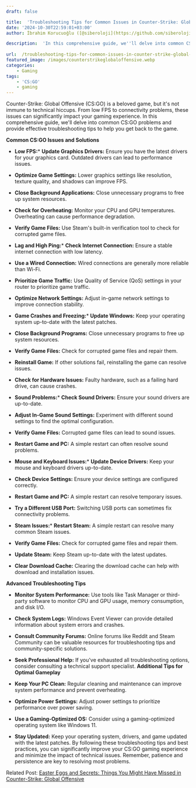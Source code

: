 ```yaml
---
draft: false

title:  'Troubleshooting Tips for Common Issues in Counter-Strike: Global Offensive'
date: '2024-10-30T22:59:01+03:00'
author: İbrahim Korucuoğlu ([@siberoloji](https://github.com/siberoloji))

description:  'In this comprehensive guide, we''ll delve into common CS:GO problems and provide effective troubleshooting tips to help you get back to the game.' 
 
url:  /troubleshooting-tips-for-common-issues-in-counter-strike-global-offensive/
featured_image: /images/counterstrikeglobaloffensive.webp
categories:
    - Gaming
tags:
    - 'CS:GO'
    - gaming
---
```



Counter-Strike: Global Offensive (CS:GO) is a beloved game, but it's not immune to technical hiccups. From low FPS to connectivity problems, these issues can significantly impact your gaming experience. In this comprehensive guide, we'll delve into common CS:GO problems and provide effective troubleshooting tips to help you get back to the game.



**Common CS:GO Issues and Solutions**


* **Low FPS:*** **Update Graphics Drivers:** Ensure you have the latest drivers for your graphics card. Outdated drivers can lead to performance issues.

* **Optimize Game Settings:** Lower graphics settings like resolution, texture quality, and shadows can improve FPS.

* **Close Background Applications:** Close unnecessary programs to free up system resources.

* **Check for Overheating:** Monitor your CPU and GPU temperatures. Overheating can cause performance degradation.

* **Verify Game Files:** Use Steam's built-in verification tool to check for corrupted game files.



* **Lag and High Ping:*** **Check Internet Connection:** Ensure a stable internet connection with low latency.

* **Use a Wired Connection:** Wired connections are generally more reliable than Wi-Fi.

* **Prioritize Game Traffic:** Use Quality of Service (QoS) settings in your router to prioritize game traffic.

* **Optimize Network Settings:** Adjust in-game network settings to improve connection stability.



* **Game Crashes and Freezing:*** **Update Windows:** Keep your operating system up-to-date with the latest patches.

* **Close Background Programs:** Close unnecessary programs to free up system resources.

* **Verify Game Files:** Check for corrupted game files and repair them.

* **Reinstall Game:** If other solutions fail, reinstalling the game can resolve issues.

* **Check for Hardware Issues:** Faulty hardware, such as a failing hard drive, can cause crashes.



* **Sound Problems:*** **Check Sound Drivers:** Ensure your sound drivers are up-to-date.

* **Adjust In-Game Sound Settings:** Experiment with different sound settings to find the optimal configuration.

* **Verify Game Files:** Corrupted game files can lead to sound issues.

* **Restart Game and PC:** A simple restart can often resolve sound problems.



* **Mouse and Keyboard Issues:*** **Update Device Drivers:** Keep your mouse and keyboard drivers up-to-date.

* **Check Device Settings:** Ensure your device settings are configured correctly.

* **Restart Game and PC:** A simple restart can resolve temporary issues.

* **Try a Different USB Port:** Switching USB ports can sometimes fix connectivity problems.



* **Steam Issues:*** **Restart Steam:** A simple restart can resolve many common Steam issues.

* **Verify Game Files:** Check for corrupted game files and repair them.

* **Update Steam:** Keep Steam up-to-date with the latest updates.

* **Clear Download Cache:** Clearing the download cache can help with download and installation issues.

**Advanced Troubleshooting Tips**


* **Monitor System Performance:** Use tools like Task Manager or third-party software to monitor CPU and GPU usage, memory consumption, and disk I/O.

* **Check System Logs:** Windows Event Viewer can provide detailed information about system errors and crashes.

* **Consult Community Forums:** Online forums like Reddit and Steam Community can be valuable resources for troubleshooting tips and community-specific solutions.

* **Seek Professional Help:** If you've exhausted all troubleshooting options, consider consulting a technical support specialist.
**Additional Tips for Optimal Gameplay**


* **Keep Your PC Clean:** Regular cleaning and maintenance can improve system performance and prevent overheating.

* **Optimize Power Settings:** Adjust power settings to prioritize performance over power saving.

* **Use a Gaming-Optimized OS:** Consider using a gaming-optimized operating system like Windows 11.

* **Stay Updated:** Keep your operating system, drivers, and game updated with the latest patches.
By following these troubleshooting tips and best practices, you can significantly improve your CS:GO gaming experience and minimize the impact of technical issues. Remember, patience and persistence are key to resolving most problems.



Related Post: <a href="https://www.siberoloji.com/easter-eggs-and-secrets-things-you-might-have-missed-in-counter-strike-global-offensive/" target="_blank" rel="noreferrer noopener">Easter Eggs and Secrets: Things You Might Have Missed in Counter-Strike: Global Offensive</a>
